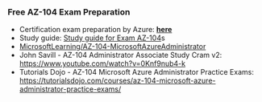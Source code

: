 ### Free AZ-104 Exam Preparation

- Certification exam preparation by Azure: [**here**](https://learn.microsoft.com/en-us/credentials/certifications/azure-administrator/?practice-assessment-type=certification)
- Study guide: [Study guide for Exam AZ-104](https://learn.microsoft.com/en-us/credentials/certifications/resources/study-guides/az-104)s
- [MicrosoftLearning/AZ-104-MicrosoftAzureAdministrator](https://github.com/MicrosoftLearning/AZ-104-MicrosoftAzureAdministrator)
- John Savill - AZ-104 Administrator Associate Study Cram v2: https://www.youtube.com/watch?v=0Knf9nub4-k
- Tutorials Dojo - AZ-104 Microsoft Azure Administrator Practice Exams: https://tutorialsdojo.com/courses/az-104-microsoft-azure-administrator-practice-exams/
